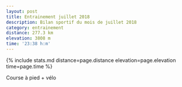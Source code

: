 ```yaml
---
layout: post
title: Entrainement juillet 2018
description: Bilan sportif du mois de juillet 2018
category: entrainement
distance: 277.3 km
elevation: 3808 m
time: '23:38 h:m'
---
```


{%
  include stats.md
  distance=page.distance
  elevation=page.elevation
  time=page.time
%}

Course à pied + vélo

<!--
vim:spell spelllang=fr
-->
